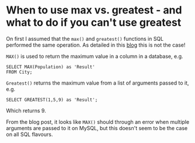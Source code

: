 # When to use max vs. greatest - and what to do if you can't use greatest

On first I assumed that the `max()` and `greatest()` functions in SQL performed the same operation. As detailed in this [blog](https://database.guide/max-vs-greatest-in-mysql-whats-the-difference/) this is not the case!

`MAX()` is used to return the maximum value in a column in a database, e.g.

    SELECT MAX(Population) as 'Result'
    FROM City;

`Greatest()` returns the maximum value from a list of arguments passed to it, e.g.

    SELECT GREATEST(1,5,9) as 'Result';

Which returns 9. 

From the blog post, it looks like `MAX()` should through an error when multiple arguments are passed to it on MySQL, but this doesn't seem to be the case on all SQL flavours. 

